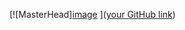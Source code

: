 [![MasterHead][image](https://github.com/LeonardoMBarca/LeonardoMBarca/assets/139215945/1211a6ef-bc18-4108-aef7-f1112feccc05)
]([your GitHub link](https://github.com/LeonardoMBarca))
